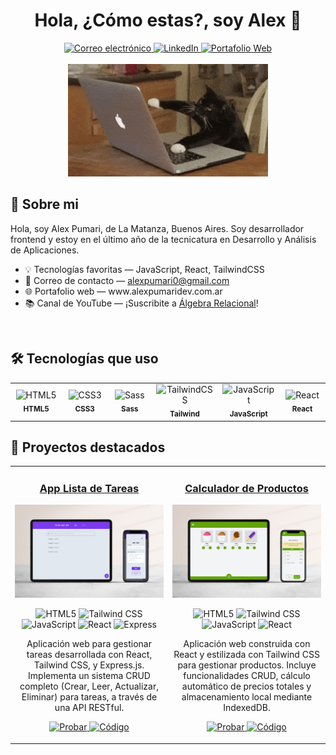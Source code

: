 <div align="center">
  <h1 align="center">Hola, ¿Cómo estas?, soy Alex 👋</h1>
  <div>
    <a href="mailto:alexpumari0@gmail.com">
      <img src="https://img.shields.io/badge/Correo-orange?style=for-the-badge&logo=gmail&logoColor=white&color=ea4335&labelColor=ea4335" alt="Correo electrónico">
    </a>
   <a href="https://www.linkedin.com/in/alex-pumari-diaz/" target="_blank">
    <img src="https://img.shields.io/badge/LinkedIn-blue?style=for-the-badge&logo=simpleicons&logoColor=white&color=0077b5&labelColor=0077b5" alt="LinkedIn">
   </a>
    <a href="http://alexpumaridev.com.ar/" target="_blank">
    <img src="https://img.shields.io/badge/Portafolio-azulvioleta?style=for-the-badge&logo=firefox-browser&logoColor=white&color=5a4fcf&labelColor=5a4fcf" alt="Portafolio Web">
   </a>
  </div>
  <br>
  <img src="https://raw.githubusercontent.com/AlexRubenPumari/AlexRubenPumari/master/cover.gif" />
</div>

## 👤 Sobre mi
Hola, soy Alex Pumari, de La Matanza, Buenos Aires. Soy desarrollador frontend y estoy en el último año de la tecnicatura en Desarrollo y Análisis de Aplicaciones.
<div>
  <ul>
  <li>💡 Tecnologías favoritas — JavaScript, React, TailwindCSS</li>
  <li>📧 Correo de contacto — <a href="mailto:alexpumari0@gmail.com">alexpumari0@gmail.com</a></li>
  <li>🌐 Portafolio web — www.alexpumaridev.com.ar</li>
  <li>📚 Canal de YouTube — ¡Suscribite a <a href="https://www.youtube.com/@base_de_datos1">Álgebra Relacional</a>!</li>
  </ul>
</div>
<br>

## 🛠️ Tecnologías que uso
<div align="center">
  <table>
    <tr>
      <td align="center" width="120">
        <img src="https://cdn.jsdelivr.net/gh/devicons/devicon/icons/html5/html5-original.svg" width="60" alt="HTML5" />
        <br><sub><b>HTML5</b></sub>
      </td>
      <td align="center" width="120">
        <img src="https://cdn.jsdelivr.net/gh/devicons/devicon/icons/css3/css3-original.svg" width="60" alt="CSS3" />
        <br><sub><b>CSS3</b></sub>
      </td>
      <td align="center" width="120">
        <img src="https://cdn.jsdelivr.net/gh/devicons/devicon/icons/sass/sass-original.svg" width="60" alt="Sass" />
        <br><sub><b>Sass</b></sub>
      </td>
      <td align="center" width="120">
        <img src="https://cdn.simpleicons.org/tailwindcss/38B2AC" width="60" alt="TailwindCSS" />
        <br><sub><b>Tailwind</b></sub>
      </td>
      <td align="center" width="120">
        <img src="https://cdn.jsdelivr.net/gh/devicons/devicon/icons/javascript/javascript-original.svg" width="60" alt="JavaScript" />
        <br><sub><b>JavaScript</b></sub>
      </td>
      <td align="center" width="120">
        <img src="https://cdn.jsdelivr.net/gh/devicons/devicon/icons/react/react-original.svg" width="60" alt="React" />
        <br><sub><b>React</b></sub>
      </td>
    </tr>
  </table>
</div>


## 🚀 Proyectos destacados
<table>
  <tr>
    <td width="50%" align="center">
      <h3><a href="https://github.com/AlexRubenPumari/app-to-do-list">App Lista de Tareas</a></h3>
      <img src="https://raw.githubusercontent.com/AlexRubenPumari/app-to-do-list/master/readme/img1.jpg">
      <p>
        <img src="https://img.shields.io/badge/HTML5-E34F26?style=flat&logo=html5&logoColor=white" alt="HTML5">
        <img src="https://img.shields.io/badge/TailwindCSS-06B6D4?style=flat&logo=tailwindcss&logoColor=white" alt="Tailwind CSS">
        <img src="https://img.shields.io/badge/JavaScript-F7DF1E?style=flat&logo=javascript&logoColor=000" alt="JavaScript">
        <img src="https://img.shields.io/badge/React-20232A?style=flat&logo=react&logoColor=61DAFB" alt="React">
        <img src="https://img.shields.io/badge/Express-000000?style=flat&logo=express&logoColor=white" alt="Express"
      </p>
      <p>Aplicación web para gestionar tareas desarrollada con React, Tailwind CSS, y Express.js. Implementa un sistema CRUD completo (Crear, Leer, Actualizar, Eliminar) para tareas, a través de una API RESTful.</p>
      <p>
        <a href="https://app-to-do-list-theta.vercel.app/" target="_blank">
          <img src="https://img.shields.io/badge/Probar-violet?style=for-the-badge&logo=rotaryinternational&logoColor=white&color=6f42c1&labelColor=6f42c1" alt="Probar">
        </a>
        <a href="https://github.com/AlexRubenPumari/app-to-do-list" target="_blank">
          <img src="https://img.shields.io/badge/Código-violet?style=for-the-badge&logo=github&logoColor=white&color=6f42c1&labelColor=6f42c1" alt="Código">
        </a>
      </p>
    </td>
    <td width="50%" align="center">
      <h3><a href="https://github.com/AlexRubenPumari/react-product-calculator">Calculador de Productos</a></h3>
      <img src="https://raw.githubusercontent.com/AlexRubenPumari/react-product-calculator/master/readme/img1.jpg">
      <p>
        <img src="https://img.shields.io/badge/HTML5-E34F26?style=flat&logo=html5&logoColor=white" alt="HTML5">
        <img src="https://img.shields.io/badge/TailwindCSS-06B6D4?style=flat&logo=tailwindcss&logoColor=white" alt="Tailwind CSS">
        <img src="https://img.shields.io/badge/JavaScript-F7DF1E?style=flat&logo=javascript&logoColor=000" alt="JavaScript">
        <img src="https://img.shields.io/badge/React-20232A?style=flat&logo=react&logoColor=61DAFB" alt="React">
      </p>
      <p>
        Aplicación web construida con React y estilizada con Tailwind CSS para gestionar productos. Incluye funcionalidades CRUD, cálculo automático de precios totales y almacenamiento local mediante IndexedDB.
      </p>
<p>
  <a href="https://alexrubenpumari.github.io/react-product-calculator/" target="_blank">
    <img src="https://img.shields.io/badge/Probar-violet?style=for-the-badge&logo=rotaryinternational&logoColor=white&color=6f42c1&labelColor=6f42c1" alt="Probar">
  </a>
  <a href="https://github.com/AlexRubenPumari/react-product-calculator" target="_blank">
    <img src="https://img.shields.io/badge/Código-violet?style=for-the-badge&logo=github&logoColor=white&color=6f42c1&labelColor=6f42c1" alt="Código">
  </a>
</p>
    </td>
  </tr>
</table>
